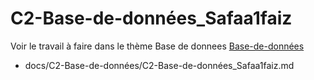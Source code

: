 
# C2-Base-de-données_Safaa1faiz


Voir le travail à faire dans le thème Base de donnees 
[Base-de-données](https://github.com/solicoders/evaluation/issues/6)


- docs/C2-Base-de-données/C2-Base-de-données_Safaa1faiz.md 
 
